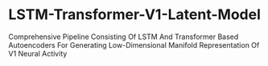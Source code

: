 # LSTM-Transformer-V1-Latent-Model
Comprehensive Pipeline Consisting Of LSTM And Transformer Based Autoencoders For Generating Low-Dimensional Manifold Representation Of V1 Neural Activity
